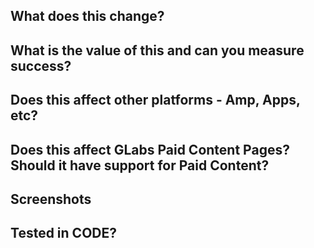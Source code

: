 ## What does this change?

## What is the value of this and can you measure success?

## Does this affect other platforms - Amp, Apps, etc?

## Does this affect GLabs Paid Content Pages? Should it have support for Paid Content?

## Screenshots

## Tested in CODE?

<!-- AB test? https://git.io/v1V0x -->
<!-- AMP question? https://git.io/v9zIE -->
<!-- Does this PR meet the contributing guidelines? https://git.io/v1VEJ -->
